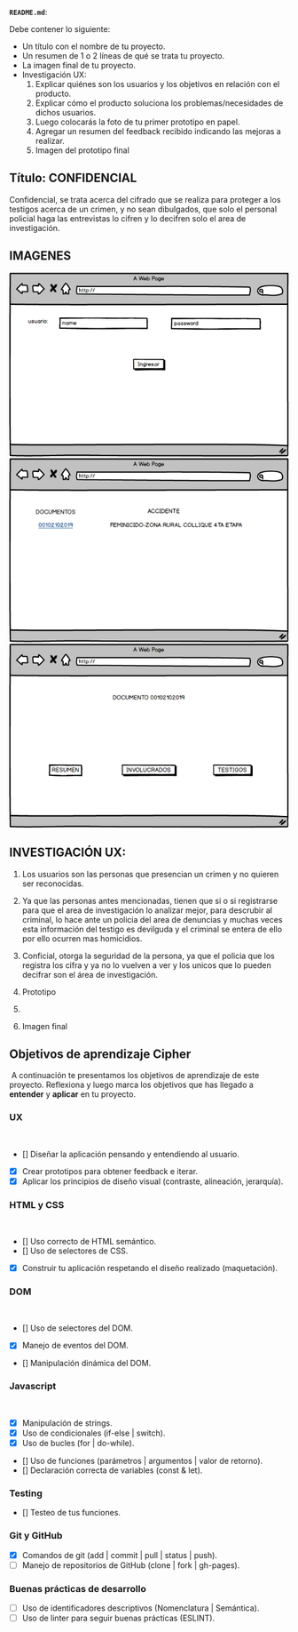 **`README.md`**:

Debe contener lo siguiente:

* Un título con el nombre de tu proyecto.
* Un resumen de 1 o 2 líneas de qué se trata tu proyecto.
* La imagen final de tu proyecto.
* Investigación UX:
  1. Explicar quiénes son los usuarios y los objetivos en relación con el
    producto.
  2. Explicar cómo el producto soluciona los problemas/necesidades de dichos
    usuarios.
  3. Luego colocarás la foto de tu primer prototipo en papel.
  4. Agregar un resumen del feedback recibido indicando las mejoras a realizar.
  5. Imagen del prototipo final


## Título: CONFIDENCIAL

Confidencial, se trata acerca del cifrado que se realiza para proteger a los testigos acerca de un crimen, y no sean dibulgados, que solo el personal policial haga las entrevistas lo cifren y lo decifren solo el area de investigación.

## IMAGENES
![inicio](src/comisaria1.png)
![intro al usuario](src/comisaria2.png)
![información a codificar](src/comisaria3.png)

## INVESTIGACIÓN UX:

  1. Los usuarios son las personas que presencian un crimen y no quieren ser reconocidas.
  2. Ya que las personas antes mencionadas, tienen que si o si registrarse para que el area de investigación lo analizar
    mejor, para descrubir al criminal, lo hace ante un policia del area de denuncias y muchas veces esta información del testigo es devilguda y el criminal se entera de ello por ello ocurren mas homicidios.
  3. Conficial, otorga la seguridad de la persona, ya que el policia que los registra los cifra y ya no lo vuelven a ver    y los unicos que lo pueden decifrar son el área de investigación.
  4. Prototipo



  5. 
  6. Imagen final


## Objetivos de aprendizaje Cipher
​
A continuación te presentamos los objetivos de aprendizaje de este proyecto. Reflexiona y luego marca los objetivos que has llegado a **entender** y **aplicar** en tu proyecto.
​
### UX
​
- [] Diseñar la aplicación pensando y entendiendo al usuario.
- [x] Crear prototipos para obtener feedback e iterar.
- [x] Aplicar los principios de diseño visual (contraste, alineación, jerarquía).
​
### HTML y CSS
​
- [] Uso correcto de HTML semántico.
- [] Uso de selectores de CSS.
- [x] Construir tu aplicación respetando el diseño realizado (maquetación).
​
### DOM
​
- [] Uso de selectores del DOM.
- [x] Manejo de eventos del DOM.
- [] Manipulación dinámica del DOM.
​
### Javascript
​
- [x] Manipulación de strings.
- [x] Uso de condicionales (if-else | switch).
- [x] Uso de bucles (for | do-while).	
- [] Uso de funciones (parámetros | argumentos | valor de retorno).
- [] Declaración correcta de variables (const & let).
​
### Testing
- [] Testeo de tus funciones.
​
### Git y GitHub
- [x] Comandos de git (add | commit | pull | status | push).
- [ ] Manejo de repositorios de GitHub (clone | fork | gh-pages).
​
### Buenas prácticas de desarrollo
- [ ] Uso de identificadores descriptivos (Nomenclatura | Semántica).
- [ ] Uso de linter para seguir buenas prácticas (ESLINT).